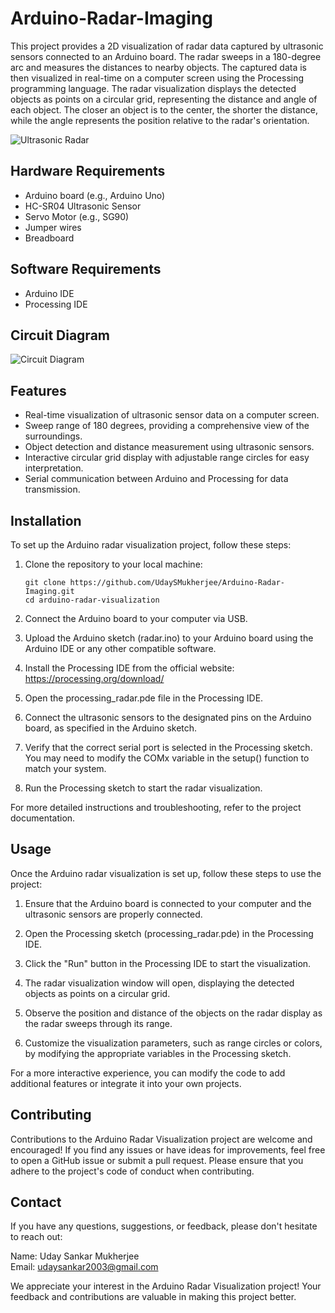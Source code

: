 # Arduino-Radar-Imaging

This project provides a 2D visualization of radar data captured by ultrasonic sensors connected to an Arduino board. The radar sweeps in a 180-degree arc and measures the distances to nearby objects. The captured data is then visualized in real-time on a computer screen using the Processing programming language.
The radar visualization displays the detected objects as points on a circular grid, representing the distance and angle of each object. The closer an object is to the center, the shorter the distance, while the angle represents the position relative to the radar's orientation.

![Ultrasonic Radar](https://i.imgur.com/ygg464g.png)

## Hardware Requirements
- Arduino board (e.g., Arduino Uno)
- HC-SR04 Ultrasonic Sensor
- Servo Motor (e.g., SG90)
- Jumper wires
- Breadboard

## Software Requirements
- Arduino IDE
- Processing IDE

## Circuit Diagram
![Circuit Diagram](circuit_diagram.png)

## Features
- Real-time visualization of ultrasonic sensor data on a computer screen.
- Sweep range of 180 degrees, providing a comprehensive view of the surroundings.
- Object detection and distance measurement using ultrasonic sensors.
- Interactive circular grid display with adjustable range circles for easy interpretation.
- Serial communication between Arduino and Processing for data transmission.

## Installation

To set up the Arduino radar visualization project, follow these steps:

1. Clone the repository to your local machine:

   ```shell
   git clone https://github.com/UdaySMukherjee/Arduino-Radar-Imaging.git
   cd arduino-radar-visualization
   ```
   
2. Connect the Arduino board to your computer via USB.

3. Upload the Arduino sketch (radar.ino) to your Arduino board using the Arduino IDE or any other compatible software.

4. Install the Processing IDE from the official website: https://processing.org/download/

5. Open the processing_radar.pde file in the Processing IDE.

6. Connect the ultrasonic sensors to the designated pins on the Arduino board, as specified in the Arduino sketch.

7. Verify that the correct serial port is selected in the Processing sketch. You may need to modify the COMx variable in the setup() function to match your system.

8. Run the Processing sketch to start the radar visualization.

For more detailed instructions and troubleshooting, refer to the project documentation.

## Usage

Once the Arduino radar visualization is set up, follow these steps to use the project:

1. Ensure that the Arduino board is connected to your computer and the ultrasonic sensors are properly connected.

2. Open the Processing sketch (processing_radar.pde) in the Processing IDE.

3. Click the "Run" button in the Processing IDE to start the visualization.

4. The radar visualization window will open, displaying the detected objects as points on a circular grid.

5. Observe the position and distance of the objects on the radar display as the radar sweeps through its range.

6. Customize the visualization parameters, such as range circles or colors, by modifying the appropriate variables in the Processing sketch.

For a more interactive experience, you can modify the code to add additional features or integrate it into your own projects.

## Contributing

Contributions to the Arduino Radar Visualization project are welcome and encouraged! If you find any issues or have ideas for improvements, feel free to open a GitHub issue or submit a pull request.
Please ensure that you adhere to the project's code of conduct when contributing.

## Contact
If you have any questions, suggestions, or feedback, please don't hesitate to reach out:

Name: Uday Sankar Mukherjee <br>
Email: udaysankar2003@gmail.com

We appreciate your interest in the Arduino Radar Visualization project! Your feedback and contributions are valuable in making this project better.
